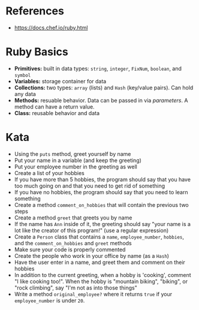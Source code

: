 # References

* https://docs.chef.io/ruby.html

# Ruby Basics

* **Primitives:** built in data types: `string`, `integer`, `FixNum`, `boolean`, and `symbol`
* **Variables:** storage container for data
* **Collections:** two types: `array` (lists) and `Hash` (key/value pairs). Can hold any data
* **Methods:** resuable behavior. Data can be passed in via _parameters_. A method can have a return value.
* **Class:** reusable behavior and data

# Kata

* Using the `puts` method, greet yourself by name
* Put your name in a variable (and keep the greeting)
* Put your employee number in the greeting as well
* Create a list of your hobbies
* If you have more than 5 hobbies, the program should say that you have too much going on and that you need to get rid of something
* If you have no hobbies, the program should say that you need to learn something
* Create a method `comment_on_hobbies` that will contain the previous two steps
* Create a method `greet` that greets you by name
* If the name has `Ann` inside of it, the greeting should say "your name is a lot like the creator of this program!" (use a regular expression)
* Create a `Person` class that contains a `name`, `employee_number`, `hobbies`, and the `comment_on_hobbies` and `greet` methods
* Make sure your code is properly commented
* Create the people who work in your office by name (as a `Hash`)
* Have the user enter in a name, and greet them and comment on their hobbies
* In addition to the current greeting, when a hobby is 'cooking', comment "I like cooking too!". When the hobby is "mountain biking", "biking", or "rock climbing", say "I'm not as into those things"
* Write a method `original_employee?` where it returns `true` if your `employee_number` is under `20`.
